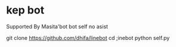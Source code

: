 # kep bot

Supported By Masita'bot
bot self no asist



git clone https://github.com/dhifa/linebot
cd ;inebot
python self.py
